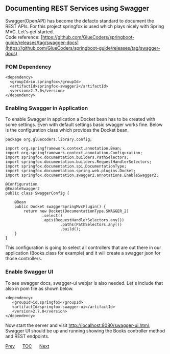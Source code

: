 ## Documenting REST Services using Swagger

Swagger(OpenAPI) has become the defacto standard to document the REST APIs. For this project springfox is used which plays nicely with Spring MVC. Let's get started.  
Code reference: [https://github.com/GlueCoders/springboot-guide/releases/tag/swagger-docs](https://github.com/GlueCoders/springboot-guide/releases/tag/swagger-docs)  

### POM Dependency
```
<dependency>
  <groupId>io.springfox</groupId>
  <artifactId>springfox-swagger2</artifactId>
  <version>2.7.0</version>
</dependency>
```  

### Enabling Swagger in Application  
To enable Swagger in application a Docket bean has to be created with some settings. Even with default settings basic swagger works fine. Below is the configuration class which provides the Docket bean.  
```
package org.gluecoders.library.config;

import org.springframework.context.annotation.Bean;
import org.springframework.context.annotation.Configuration;
import springfox.documentation.builders.PathSelectors;
import springfox.documentation.builders.RequestHandlerSelectors;
import springfox.documentation.spi.DocumentationType;
import springfox.documentation.spring.web.plugins.Docket;
import springfox.documentation.swagger2.annotations.EnableSwagger2;

@Configuration
@EnableSwagger2
public class SwaggerConfig {

    @Bean
    public Docket swaggerSpringMvcPlugin() {
        return new Docket(DocumentationType.SWAGGER_2)
                .select()
                .apis(RequestHandlerSelectors.any())
                        .paths(PathSelectors.any())
                        .build();
    }
}
```

This configuration is going to select all controllers that are out there in our application (Books.class for example) and it will create a swagger json for those controllers.

### Enable Swagger UI
To see swagger docs, swagger-ui webjar is also needed. Let's include that also in pom file as shown below.  
```
<dependency>
   <groupId>io.springfox</groupId>
   <artifactId>springfox-swagger-ui</artifactId>
   <version>2.7.0</version>
</dependency>
```  

Now start the server and visit [http://localhost:8080/swagger-ui.html](http://localhost:8080/swagger-ui.html), Swagger UI should be up and running showing the Books controller method and REST endpoints.

[Prev](/logging.md)&nbsp;&nbsp;&nbsp;&nbsp;&nbsp;&nbsp;[TOC](/TOC.md)&nbsp;&nbsp;&nbsp;&nbsp;&nbsp;&nbsp;[Next](/mongodb-basics.md)
